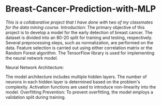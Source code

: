 # Breast-Cancer-Prediction-with-MLP
*This is a collaborative project that I have done with two of my classmates for the data mining course.*
Introduction:
The primary objective of this project is to develop a model for the early detection of breast cancer. The dataset is divided into an 80-20 split for training and testing, respectively. Several preprocessing steps, such as normalization, are performed on the data. Feature selection is carried out using either correlation matrix or the Random Forest algorithm. The TensorFlow library is used for implementing the neural network model.

Neural Network Architecture:

The model architecture includes multiple hidden layers.
The number of neurons in each hidden layer is determined based on the problem's complexity.
Activation functions are used to introduce non-linearity into the model.
Overfitting Prevention:
To prevent overfitting, the model employs a validation split during training.
